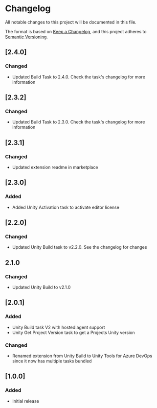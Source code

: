 # Changelog

All notable changes to this project will be documented in this file.

The format is based on [Keep a Changelog](https://keepachangelog.com/en/1.0.0/),
and this project adheres to [Semantic Versioning](https://semver.org/spec/v2.0.0.html).

## [2.4.0]

### Changed

- Updated Build Task to 2.4.0. Check the task's changelog for more information

## [2.3.2]

### Changed

- Updated Build Task to 2.3.0. Check the task's changelog for more information

## [2.3.1]

### Changed

- Updated extension readme in marketplace

## [2.3.0]

### Added

- Added Unity Activation task to activate editor license

## [2.2.0]

### Changed

- Updated Unity Build task to v2.2.0. See the changelog for changes

## 2.1.0

### Changed

- Updated Unity Build to v2.1.0

## [2.0.1]

### Added

- Unity Build task V2 with hosted agent support
- Unity Get Project Version task to get a Projects Unity version

### Changed

- Renamed extension from Unity Build to Unity Tools for Azure DevOps since it now has multiple tasks bundled

## [1.0.0]

### Added

- Initial release
